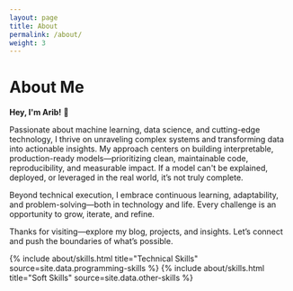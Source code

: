 ```yaml
---
layout: page
title: About
permalink: /about/
weight: 3
---
```


# **About Me**

**Hey, I'm Arib!** :wave:<br>

Passionate about machine learning, data science, and cutting-edge technology, I thrive on unraveling complex systems and transforming data into actionable insights. My approach centers on building interpretable, production-ready models—prioritizing clean, maintainable code, reproducibility, and measurable impact. If a model can't be explained, deployed, or leveraged in the real world, it’s not truly complete.

Beyond technical execution, I embrace continuous learning, adaptability, and problem-solving—both in technology and life. Every challenge is an opportunity to grow, iterate, and refine.

Thanks for visiting—explore my blog, projects, and insights. Let’s connect and push the boundaries of what’s possible.

<div class="row">
{% include about/skills.html title="Technical Skills" source=site.data.programming-skills %}
{% include about/skills.html title="Soft Skills" source=site.data.other-skills %}
</div>

<!-- <div class="row">
{% include about/timeline.html %}
</div> -->